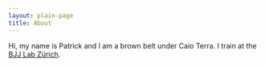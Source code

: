 ```yaml
---
layout: plain-page
title: About
---
```


Hi, my name is Patrick and I am a brown belt under Caio Terra. I train at the [BJJ Lab Zürich](http://bjjlab.ch/).

